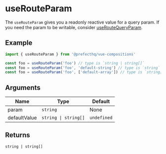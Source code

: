 # useRouteParam
The `useRouteParam` gives you a readonly reactive value for a query param. If you need the param to be writable, consider [useRouteQueryParam](https://github.com/PrefectHQ/vue-compositions/tree/main/src/useRouteQueryParam).

## Example
```typescript
import { useRouteParam } from '@prefecthq/vue-compositions'

const foo = useRouteParam('foo') // type is `string | string[]`
const foo = useRouteParam('foo', 'default-string') // type is `string`
const foo = useRouteParam('foo', ['default-array']) // type is `string[]`
```

## Arguments
| Name         | Type                 | Default |
|--------------|----------------------|---------|
| param        | `string`             | None    |
| defaultValue | `string \| string[]` | `undefined`    |

## Returns
`string | string[]`
